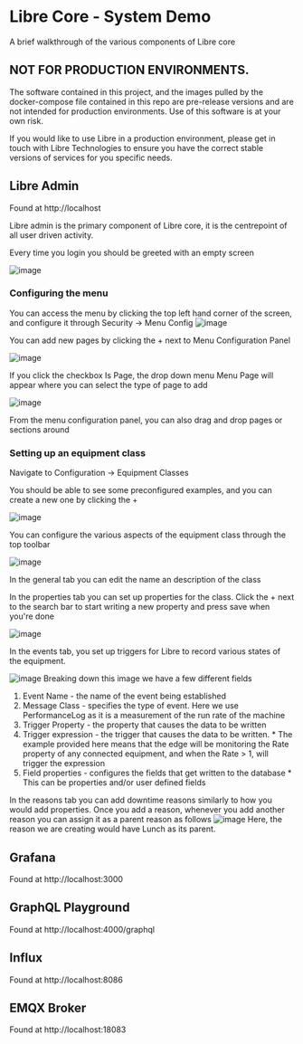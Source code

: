 # Libre Core - System Demo
A brief walkthrough of the various components of Libre core

## NOT FOR PRODUCTION ENVIRONMENTS. 
The software contained in this project, and the images pulled by the docker-compose file contained in this repo are pre-release versions and are not intended for production environments. Use of this software is at your own risk.

If you would like to use Libre in a production environment, please get in touch with Libre Technologies to ensure you have the correct stable versions of services for you specific needs.

## Libre Admin
Found at http://localhost

Libre admin is the primary component of Libre core, it is the centrepoint of all user driven activity.

Every time you login you should be greeted with an empty screen

![image](https://user-images.githubusercontent.com/54924665/134123473-e5596b30-4844-493f-850a-39c4b5c5ccab.png)

### Configuring the menu

You can access the menu by clicking the top left hand corner of the screen, and configure it through Security -> Menu Config
![image](https://user-images.githubusercontent.com/54924665/134130952-0ec4c3a9-2236-4d78-803c-c775123f2412.png)

You can add new pages by clicking the + next to Menu Configuration Panel

![image](https://user-images.githubusercontent.com/54924665/134133992-72934de6-6796-4e15-a59a-6077897d6d4d.png)

If you click the checkbox Is Page, the drop down menu Menu Page will appear where you can select the type of page to add

![image](https://user-images.githubusercontent.com/54924665/134267117-a2f97532-b74e-4f1f-8dde-c469200908b5.png)

From the menu configuration panel, you can also drag and drop pages or sections around

### Setting up an equipment class

Navigate to Configuration -> Equipment Classes

You should be able to see some preconfigured examples, and you can create a new one by clicking the + 

![image](https://user-images.githubusercontent.com/54924665/134268966-85c331d8-f0d9-4755-80b2-40680b8d13fe.png)

You can configure the various aspects of the equipment class through the top toolbar

![image](https://user-images.githubusercontent.com/54924665/134269843-ceb69289-51a9-4e13-b975-72f581a77dde.png)

In the general tab you can edit the name an description of the class

In the properties tab you can set up properties for the class. Click the + next to the search bar to start writing a new property and press save when you're done

![image](https://user-images.githubusercontent.com/54924665/134270460-b777f581-07ba-4742-8259-0bf59b3b3ec6.png)

In the events tab, you set up triggers for Libre to record various states of the equipment.

![image](https://user-images.githubusercontent.com/54924665/134272075-28ca16f2-0b88-4acb-b1d0-0d5fadc9da27.png)
Breaking down this image we have a few different fields
  1. Event Name - the name of the event being established
  2. Message Class - specifies the type of event. Here we use PerformanceLog as it is a measurement of the run rate of the machine
  3. Trigger Property - the property that causes the data to be written
  4. Trigger expression - the trigger that causes the data to be written.
    * The example provided here means that the edge will be monitoring the Rate property of any connected equipment, and when the Rate > 1, will trigger the expression
  5. Field properties - configures the fields that get written to the database
    * This can be properties and/or user defined fields

In the reasons tab you can add downtime reasons similarly to how you would add properties. Once you add a reason, whenever you add another reason you can assign it as a parent reason as follows
![image](https://user-images.githubusercontent.com/54924665/134272914-645fbfb7-3cbd-4272-b658-8f8886f8fbd7.png)
Here, the reason we are creating would have Lunch as its parent.


## Grafana
Found at http://localhost:3000

## GraphQL Playground
Found at http://localhost:4000/graphql

## Influx
Found at http://localhost:8086

## EMQX Broker
Found at http://localhost:18083

